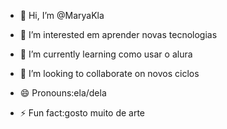 - 👋 Hi, I’m @MaryaKla
- 👀 I’m interested em aprender novas tecnologias
- 🌱 I’m currently learning como usar o alura
- 💞️ I’m looking to collaborate on novos ciclos
  
- 😄 Pronouns:ela/dela
- ⚡ Fun fact:gosto muito de arte

<!---
MaryaKla/MaryaKla is a ✨ special ✨ repository because its `README.md` (this file) appears on your GitHub profile.
You can click the Preview link to take a look at your changes.
--->
